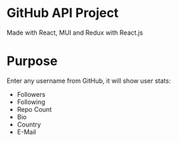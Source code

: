 # GitHub API Project

Made with React, MUI and Redux with React.js

# Purpose

Enter any username from GitHub, it will show user stats:

- Followers
- Following
- Repo Count
- Bio
- Country
- E-Mail
